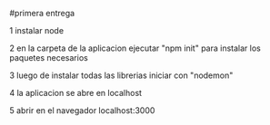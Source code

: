 #primera entrega

1 instalar node

2 en la carpeta de la aplicacion ejecutar "npm init" para instalar los paquetes necesarios

3 luego de instalar todas las librerias iniciar con "nodemon"

4  la aplicacion se abre en localhost

5 abrir en el navegador localhost:3000
